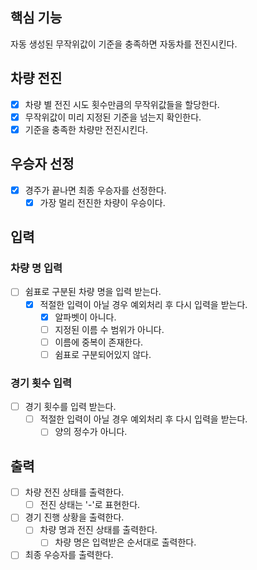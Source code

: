 ## 핵심 기능
자동 생성된 무작위값이 기준을 충족하면 자동차를 전진시킨다.

## 차량 전진
- [x] 차량 별 전진 시도 횟수만큼의 무작위값들을 할당한다.
- [x] 무작위값이 미리 지정된 기준을 넘는지 확인한다.
- [x] 기준을 충족한 차량만 전진시킨다.

## 우승자 선정
- [x] 경주가 끝나면 최종 우승자를 선정한다.
  - [x] 가장 멀리 전진한 차량이 우승이다.

## 입력
### 차량 명 입력
- [ ] 쉼표로 구분된 차량 명을 입력 받는다.
  - [x] 적절한 입력이 아닐 경우 예외처리 후 다시 입력을 받는다.
    - [x] 알파벳이 아니다.
    - [ ] 지정된 이름 수 범위가 아니다.
    - [ ] 이름에 중복이 존재한다.
    - [ ] 쉼표로 구분되어있지 않다.
### 경기 횟수 입력
- [ ] 경기 횟수를 입력 받는다.
  - [ ] 적절한 입력이 아닐 경우 예외처리 후 다시 입력을 받는다.
    - [ ] 양의 정수가 아니다.

## 출력
- [ ] 차량 전진 상태를 출력한다.
  - [ ] 전진 상태는 '-'로 표현한다.
- [ ] 경기 진행 상황을 출력한다.
  - [ ] 차량 명과 전진 상태를 출력한다.
    - [ ] 차량 명은 입력받은 순서대로 출력한다.
- [ ] 최종 우승자를 출력한다.